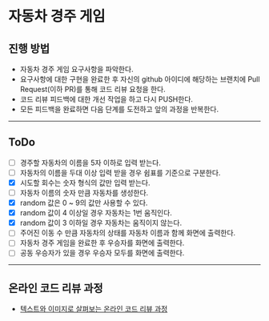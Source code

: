 # 자동차 경주 게임

## 진행 방법

* 자동차 경주 게임 요구사항을 파악한다.
* 요구사항에 대한 구현을 완료한 후 자신의 github 아이디에 해당하는 브랜치에 Pull Request(이하 PR)를 통해 코드 리뷰 요청을 한다.
* 코드 리뷰 피드백에 대한 개선 작업을 하고 다시 PUSH한다.
* 모든 피드백을 완료하면 다음 단계를 도전하고 앞의 과정을 반복한다.

---

## ToDo

* [ ] 경주할 자동차의 이름을 5자 이하로 입력 받는다.
* [ ] 자동차의 이름을 두대 이상 입력 받을 경우 쉼표를 기준으로 구분한다.
* [X] 시도할 회수는 숫자 형식의 값만 입력 받는다.
* [ ] 자동차 이름의 숫자 만큼 자동차를 생성한다.
* [X] random 값은 0 ~ 9의 값만 사용할 수 있다.
* [X] random 값이 4 이상일 경우 자동차는 1번 움직인다.
* [X] random 값이 3 이하일 경우 자동차는 움직이지 않는다.
* [ ] 주어진 이동 수 만큼 자동차의 상태를 자동차 이름과 함께 화면에 출력한다.
* [ ] 자동차 경주 게임을 완료한 후 우승자를 화면에 출력한다.
* [ ] 공동 우승자가 있을 경우 우승자 모두를 화면에 출력한다.

---

## 온라인 코드 리뷰 과정

* [텍스트와 이미지로 살펴보는 온라인 코드 리뷰 과정](https://github.com/next-step/nextstep-docs/tree/master/codereview)

